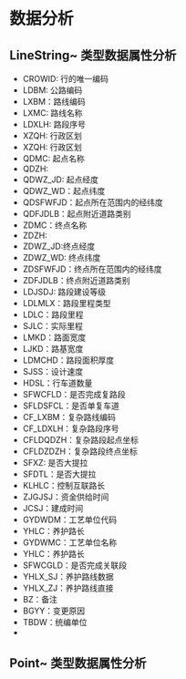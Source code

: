 # 数据分析

## LineString~ 类型数据属性分析
- CROWID: 行的唯一编码
- LDBM: 公路编码
- LXBM：路线编码
- LXMC: 路线名称
- LDXLH: 路段序号
- XZQH: 行政区划
- XZQH: 行政区划
- QDMC: 起点名称
- QDZH: 
- QDWZ_JD: 起点经度
- QDWZ_WD：起点纬度
- QDSFWFJD：起点所在范围内的经纬度
- QDFJDLB：起点附近道路类别
- ZDMC：终点名称
- ZDZH: 
- ZDWZ_JD:终点经度
- ZDWZ_WD: 终点纬度
- ZDSFWFJD：终点所在范围内的经纬度
- ZDFJDLB：终点附近道路类别
- LDJSDJ: 路段建设等级
- LDLMLX：路段里程类型
- LDLC：路段里程
- SJLC：实际里程
- LMKD：路面宽度
- LJKD：路基宽度
- LDMCHD：路段面积厚度
- SJSS：设计速度
- HDSL：行车道数量
- SFWCFLD：是否完成复路段
- SFLDSFCL：是否单复车道
- CF_LXBM：复杂路线编码
- CF_LDXLH：复杂路段序号
- CFLDQDZH：复杂路段起点坐标
- CFLDZDZH：复杂路段终点坐标
- SFXZ: 是否大提拉
- SFDTL：是否大提拉
- KLHLC：控制互联路长
- ZJGJSJ：资金供给时间
- JCSJ：建成时间
- GYDWDM：工艺单位代码
- YHLC：养护路长
- GYDWMC：工艺单位名称
- YHLC：养护路长
- SFWCGLD：是否完成关联段
- YHLX_SJ：养护路线数据
- YHLX_ZJ：养护路线直接
- BZ：备注
- BGYY：变更原因
- TBDW：统编单位
- 
## Point~ 类型数据属性分析